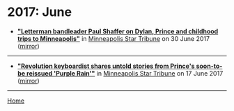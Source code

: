 # 2017: June

 - [**"Letterman bandleader Paul Shaffer on Dylan, Prince and childhood trips to Minneapolis"**](http://www.startribune.com/letterman-bandleader-paul-shaffer-on-dylan-prince-and-childhood-trips-to-minneapolis/431565983/) in [Minneapolis Star Tribune](http://www.startribune.com/) on 30 June 2017 ([mirror](https://web.archive.org/web/*/http://www.startribune.com/letterman-bandleader-paul-shaffer-on-dylan-prince-and-childhood-trips-to-minneapolis/431565983/))

----

 - [**"Revolution keyboardist shares untold stories from Prince's soon-to-be reissued 'Purple Rain'"**](http://www.startribune.com/revolution-keyboardist-shares-untold-stories-from-prince-s-soon-to-be-reissued-purple-rain/428738003/) in [Minneapolis Star Tribune](http://www.startribune.com/) on 17 June 2017 ([mirror](https://web.archive.org/web/*/http://www.startribune.com/revolution-keyboardist-shares-untold-stories-from-prince-s-soon-to-be-reissued-purple-rain/428738003/))

----

[Home](./)
